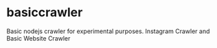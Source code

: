 # basiccrawler
Basic nodejs crawler for experimental purposes. Instagram Crawler and Basic Website Crawler
